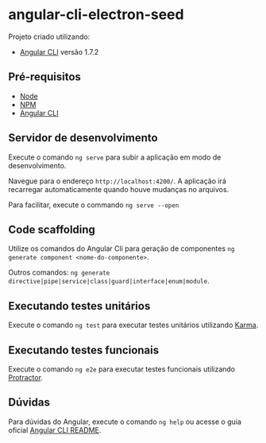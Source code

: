 # angular-cli-electron-seed

Projeto criado utilizando:
- [Angular CLI](https://github.com/angular/angular-cli) versão 1.7.2

## Pré-requisitos

- [Node](https://nodejs.org/en/)
- [NPM](https://www.npmjs.com/)
- [Angular CLI](https://github.com/angular/angular-cli)

## Servidor de desenvolvimento

Execute o comando `ng serve` para subir a aplicação em modo de desenvolvimento.

Navegue para o endereço `http://localhost:4200/`. A aplicação irá recarregar automaticamente quando houve mudanças no arquivos.

Para facilitar, execute o commando `ng serve --open`

## Code scaffolding

Utilize os comandos do Angular Cli para geração de componentes `ng generate component <nome-do-componente>`.

Outros comandos: `ng generate directive|pipe|service|class|guard|interface|enum|module`.

## Executando testes unitários

Execute o comando `ng test` para executar testes unitários utilizando [Karma](https://karma-runner.github.io).

## Executando testes funcionais

Execute o comando `ng e2e` para executar testes funcionais utilizando [Protractor](http://www.protractortest.org/).

## Dúvidas

Para dúvidas do Angular, execute o comando `ng help` ou acesse o guia oficial [Angular CLI README](https://github.com/angular/angular-cli/blob/master/README.md).
